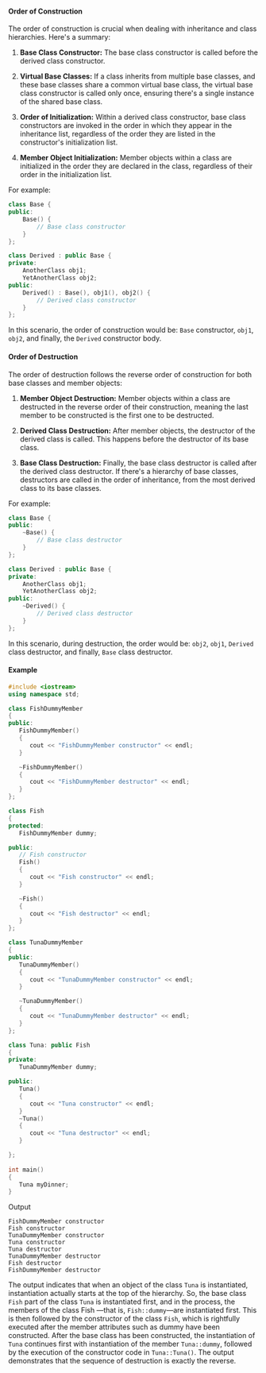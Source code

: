 [//]: # (### Order of Construction and Destruction)

#### Order of Construction

The order of construction is crucial when dealing with inheritance and class hierarchies. Here's a summary:

1. **Base Class Constructor:** The base class constructor is called before the derived class constructor.

2. **Virtual Base Classes:** If a class inherits from multiple base classes, and these base classes share a common virtual base class, the virtual base class constructor is called only once, ensuring there's a single instance of the shared base class.

3. **Order of Initialization:** Within a derived class constructor, base class constructors are invoked in the order in which they appear in the inheritance list, regardless of the order they are listed in the constructor's initialization list.

4. **Member Object Initialization:** Member objects within a class are initialized in the order they are declared in the class, regardless of their order in the initialization list.

For example:

```cpp
class Base {
public:
    Base() {
        // Base class constructor
    }
};

class Derived : public Base {
private:
    AnotherClass obj1;
    YetAnotherClass obj2;
public:
    Derived() : Base(), obj1(), obj2() {
        // Derived class constructor
    }
};
```

In this scenario, the order of construction would be: `Base` constructor, `obj1`, `obj2`, and finally, the `Derived` constructor body.

#### Order of Destruction

[//]: # (### Order of Destruction)

The order of destruction follows the reverse order of construction for both base classes and member objects:

1. **Member Object Destruction:** Member objects within a class are destructed in the reverse order of their construction, meaning the last member to be constructed is the first one to be destructed.

2. **Derived Class Destruction:** After member objects, the destructor of the derived class is called. This happens before the destructor of its base class.

3. **Base Class Destruction:** Finally, the base class destructor is called after the derived class destructor. If there's a hierarchy of base classes, destructors are called in the order of inheritance, from the most derived class to its base classes.

For example:

```cpp
class Base {
public:
    ~Base() {
        // Base class destructor
    }
};

class Derived : public Base {
private:
    AnotherClass obj1;
    YetAnotherClass obj2;
public:
    ~Derived() {
        // Derived class destructor
    }
};
```

In this scenario, during destruction, the order would be: `obj2`, `obj1`, `Derived` class destructor, and finally, `Base` class destructor.

#### Example

```cpp
#include <iostream>
using namespace std; 

class FishDummyMember
{
public:
   FishDummyMember()
   {
      cout << "FishDummyMember constructor" << endl;
   }

   ~FishDummyMember()
   {
      cout << "FishDummyMember destructor" << endl;
   }
};

class Fish
{
protected:
   FishDummyMember dummy;

public:
   // Fish constructor
   Fish()
   {
      cout << "Fish constructor" << endl;
   }

   ~Fish()
   {
      cout << "Fish destructor" << endl;
   }
};

class TunaDummyMember
{
public:
   TunaDummyMember()
   {
      cout << "TunaDummyMember constructor" << endl;
   }

   ~TunaDummyMember()
   {
      cout << "TunaDummyMember destructor" << endl;
   }
};

class Tuna: public Fish
{
private:
   TunaDummyMember dummy;

public:
   Tuna()
   {
      cout << "Tuna constructor" << endl;
   }
   ~Tuna()
   {
      cout << "Tuna destructor" << endl;
   }

};
   
int main()
{
   Tuna myDinner;
}
```

Output

```
FishDummyMember constructor
Fish constructor
TunaDummyMember constructor
Tuna constructor
Tuna destructor
TunaDummyMember destructor
Fish destructor
FishDummyMember destructor
```

The output indicates that when an object of the class `Tuna` is instantiated, instantiation actually starts at the top of the hierarchy. So, the base class `Fish` part of the class `Tuna` is instantiated first, and in the process, the members of the class Fish —that is, `Fish::dummy`—are instantiated first. This is then followed by the constructor of the class `Fish`, which is rightfully executed after the member attributes such as dummy have been constructed. After the base class has been constructed, the instantiation of `Tuna` continues first with instantiation of the member `Tuna::dummy`, followed by the execution of the constructor code in `Tuna::Tuna()`. The output demonstrates that the sequence of destruction is exactly the reverse.
